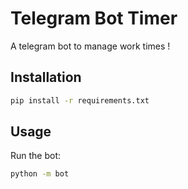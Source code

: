 # Telegram Bot Timer

A telegram bot to manage work times !

## Installation

```bash
pip install -r requirements.txt
```

## Usage

Run the bot:

```bash
python -m bot
```

